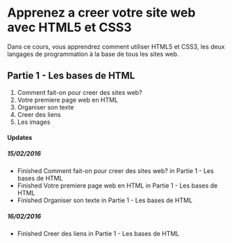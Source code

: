 # Apprenez a creer votre site web avec HTML5 et CSS3

Dans ce cours, vous apprendrez comment utiliser HTML5 et CSS3, les deux langages de programmation à la base de tous les sites web.

## Partie 1 - Les bases de HTML
1. Comment fait-on pour creer des sites web?
2. Votre premiere page web en HTML
3. Organiser son texte
4. Creer des liens
5. Les images

#### Updates
##### 15/02/2016
- Finished Comment fait-on pour creer des sites web? in Partie 1 - Les bases de HTML
- Finished Votre premiere page web en HTML in Partie 1 - Les bases de HTML
- Finished Organiser son texte in Partie 1 - Les bases de HTML

##### 16/02/2016
- Finished Creer des liens in Partie 1 - Les bases de HTML
